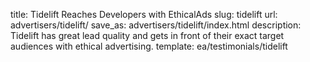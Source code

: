title: Tidelift Reaches Developers with EthicalAds
slug: tidelift
url: advertisers/tidelift/
save_as: advertisers/tidelift/index.html
description: Tidelift has great lead quality and gets in front of their exact target audiences with ethical advertising.
template: ea/testimonials/tidelift
